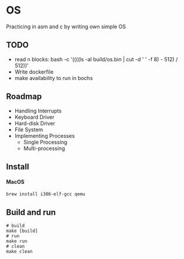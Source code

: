 # OS

Practicing in asm and c by writing own simple OS


## TODO

* read n blocks: bash -c '$((($(ls -al build/os.bin | cut -d \' \' -f 8) - 512) / 512))'
* Write dockerfile
* make availability to run in bochs

## Roadmap

* Handling Interrupts
* Keyboard Driver
* Hard-disk Driver
* File System
* Implementing Processes
  * Single Processing
  * Multi-processing


## Install

#### MacOS

```
brew install i386-elf-gcc qemu
```

## Build and run

```
# build
make [build]
# run
make run
# clean
make clean
```

